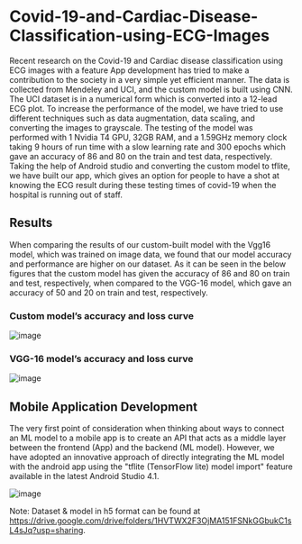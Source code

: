 # Covid-19-and-Cardiac-Disease-Classification-using-ECG-Images

Recent research on the Covid-19 and Cardiac disease classification using ECG images with a feature App development has tried to make a contribution to the society in a very simple yet efficient manner. The data is collected from Mendeley and UCI, and the custom model is built using CNN. The UCI dataset is in a numerical form which is converted into a 12-lead ECG plot. To increase the performance of the model, we have tried to use different techniques such as data augmentation, data scaling, and converting the images to grayscale. The testing of the model was performed with 1 Nvidia T4 GPU, 32GB RAM, and a 1.59GHz memory clock taking 9 hours of run time with a slow learning rate and  300 epochs which gave an accuracy of 86 and 80 on the train and test data, respectively. Taking the help of Android studio and converting the custom model to tflite, we have built our app, which gives an option for people to have a shot at knowing the ECG result during these testing times of covid-19 when the hospital is running out of staff.

## Results

When comparing the results of our custom-built model with the Vgg16 model, which was trained on image data, we found that our model accuracy and performance are higher on our dataset.
As it can be seen in the below figures that the custom model has given the accuracy of 86 and 80 on train and test,  respectively, when compared to the VGG-16 model, which gave an accuracy of 50 and 20 on train and test, respectively.
### Custom model’s accuracy and loss curve
![image](https://user-images.githubusercontent.com/50734928/166563793-84c3783d-1d48-4f2c-a8be-c1cdc9aa7ed0.png)
### VGG-16 model’s accuracy and loss curve
![image](https://user-images.githubusercontent.com/50734928/166563901-2f1521be-9d8c-4a62-888c-6d1bc846357f.png)

## Mobile Application Development

The very first point of consideration when thinking about ways to connect an ML model to a mobile app is to create an API that acts as a middle layer between the frontend (App) and the backend (ML model). However, we have adopted an innovative approach of directly integrating the ML model with the android app using the "tflite (TensorFlow lite) model import" feature available in the latest Android Studio 4.1.

![image](https://user-images.githubusercontent.com/50734928/166563710-90bcffbb-12bf-46e9-9ca4-4a64d4f64c6b.png)

Note: Dataset & model in h5 format can be found at https://drive.google.com/drive/folders/1HVTWX2F3OjMA151FSNkGGbukC1sL4sJq?usp=sharing.
